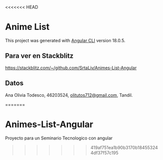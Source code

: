 <<<<<<< HEAD
# Anime List

This project was generated with [Angular CLI](https://github.com/angular/angular-cli) version 18.0.5.

## Para ver en Stackblitz

https://stackblitz.com/~/github.com/SrtaLiv/Animes-List-Angular

## Datos

Ana Olivia Todesco, 46203524, olitutos712@gmail.com, Tandil.


=======
# Animes-List-Angular
Proyecto para un Seminario Tecnologico con angular
>>>>>>> 419af751ea1b90b3170b184553244df37f57c195
